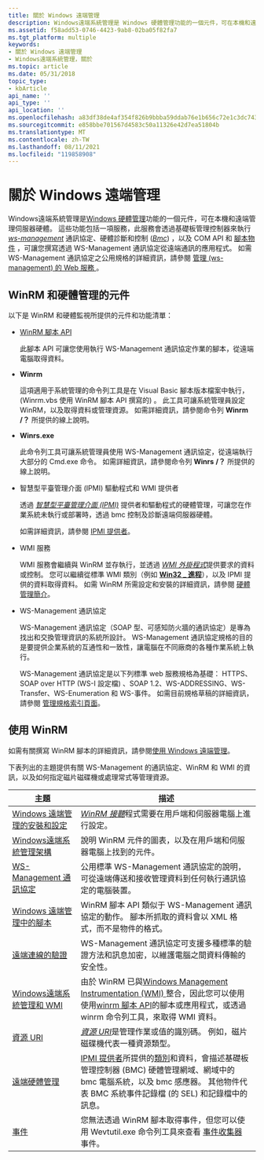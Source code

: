 ```yaml
---
title: 關於 Windows 遠端管理
description: Windows遠端系統管理是 Windows 硬體管理功能的一個元件，可在本機和遠端管理伺服器硬體。
ms.assetid: f58add53-0746-4423-9ab8-02ba05f82fa7
ms.tgt_platform: multiple
keywords:
- 關於 Windows 遠端管理
- Windows遠端系統管理，關於
ms.topic: article
ms.date: 05/31/2018
topic_type:
- kbArticle
api_name: ''
api_type: ''
api_location: ''
ms.openlocfilehash: a83df38de4af354f826b9bbba59ddab76e1b656c72e1c3dc74301da883f875cf
ms.sourcegitcommit: e858bbe701567d4583c50a11326e42d7ea51804b
ms.translationtype: MT
ms.contentlocale: zh-TW
ms.lasthandoff: 08/11/2021
ms.locfileid: "119858908"
---
```

# <a name="about-windows-remote-management"></a>關於 Windows 遠端管理

Windows遠端系統管理是[Windows 硬體管理](/previous-versions/windows/it-pro/windows-server-2003/cc785056(v=ws.10))功能的一個元件，可在本機和遠端管理伺服器硬體。 這些功能包括一項服務，此服務會透過基礎板管理控制器來執行 [*ws-management*](windows-remote-management-glossary.md) 通訊協定、硬體診斷和控制 ([*Bmc*](windows-remote-management-glossary.md)) ，以及 COM API 和 [腳本物件](winrm-scripting-api.md) ，可讓您撰寫透過 WS-Management 通訊協定從遠端通訊的應用程式。 如需 WS-Management 通訊協定之公用規格的詳細資訊，請參閱 [管理 (ws-management) 的 Web 服務 ](https://dmtf.org/sites/default/files/standards/documents/DSP0226_1.2.0.pdf)。

## <a name="components-of-winrm-and-hardware-management"></a>WinRM 和硬體管理的元件

以下是 WinRM 和硬體監視所提供的元件和功能清單：

-   [WinRM 腳本 API](winrm-scripting-api.md)

    此腳本 API 可讓您使用執行 WS-Management 通訊協定作業的腳本，從遠端電腦取得資料。

-   **Winrm**

    這項適用于系統管理的命令列工具是在 Visual Basic 腳本版本檔案中執行， (Winrm.vbs 使用 WinRM 腳本 API 撰寫的) 。 此工具可讓系統管理員設定 WinRM，以及取得資料或管理資源。 如需詳細資訊，請參閱命令列 **Winrm** **/？** 所提供的線上說明。

-   **Winrs.exe**

    此命令列工具可讓系統管理員使用 WS-Management 通訊協定，從遠端執行大部分的 Cmd.exe 命令。 如需詳細資訊，請參閱命令列 **Winrs** **/？** 所提供的線上說明。

-   智慧型平臺管理介面 (IPMI) 驅動程式和 WMI 提供者

    透過 [*智慧型平臺管理介面 (IPMI)*](windows-remote-management-glossary.md) 提供者和驅動程式的硬體管理，可讓您在作業系統未執行或部署時，透過 bmc 控制及診斷遠端伺服器硬體。

    如需詳細資訊，請參閱 [IPMI 提供者](/previous-versions/windows/desktop/ipmiprv/ipmi-provider)。

-   WMI 服務

    WMI 服務會繼續與 WinRM 並存執行，並透過 [*WMI 外掛程式*](windows-remote-management-glossary.md)提供要求的資料或控制。 您可以繼續從標準 WMI 類別（例如 [**Win32 \_ 進程**](/windows/desktop/CIMWin32Prov/win32-process)），以及 IPMI 提供的資料取得資料。 如需 WinRM 所需設定和安裝的詳細資訊，請參閱 [硬體管理簡介](/previous-versions/windows/it-pro/windows-server-2003/cc785056(v=ws.10))。

-   WS-Management 通訊協定

    WS-Management 通訊協定（SOAP 型、可感知防火牆的通訊協定）是專為找出和交換管理資訊的系統所設計。 WS-Management 通訊協定規格的目的是要提供企業系統的互通性和一致性，讓電腦在不同廠商的各種作業系統上執行。

    WS-Management 通訊協定是以下列標準 web 服務規格為基礎： HTTPS、SOAP over HTTP (WS-I 設定檔) 、SOAP 1.2、WS-ADDRESSING、WS-Transfer、WS-Enumeration 和 WS-事件。 如需目前規格草稿的詳細資訊，請參閱 [管理規格索引頁面](/previous-versions/dotnet/articles/ms951267(v=msdn.10))。

## <a name="working-with-winrm"></a>使用 WinRM

如需有關撰寫 WinRM 腳本的詳細資訊，請參閱[使用 Windows 遠端管理](using-windows-remote-management.md)。

下表列出的主題提供有關 WS-Management 的通訊協定、WinRM 和 WMI 的資訊，以及如何指定磁片磁碟機或處理常式等管理資源。



| 主題                                                                                                                            | 描述                                                                                                                                                                                                                                                                                                                                                                   |
|----------------------------------------------------------------------------------------------------------------------------------|-------------------------------------------------------------------------------------------------------------------------------------------------------------------------------------------------------------------------------------------------------------------------------------------------------------------------------------------------------------------------------|
| [Windows 遠端管理的安裝和設定](installation-and-configuration-for-windows-remote-management.md) | [*WinRM 接聽*](windows-remote-management-glossary.md)程式需要在用戶端和伺服器電腦上進行設定。                                                                                                                                                                                                                               |
| [Windows遠端系統管理架構](windows-remote-management-architecture.md)                                             | 說明 WinRM 元件的圖表，以及在用戶端和伺服器電腦上找到的元件。                                                                                                                                                                                                                                                               |
| [WS-Management 通訊協定](ws-management-protocol.md)                                                                             | 公用標準 WS-Management 通訊協定的說明，可從遠端傳送和接收管理資料到任何執行通訊協定的電腦裝置。                                                                                                                                                                                                             |
| [Windows 遠端管理中的腳本](scripting-in-windows-remote-management.md)                                             | WinRM 腳本 API 類似于 WS-Management 通訊協定的動作。 腳本所抓取的資料會以 XML 格式，而不是物件的格式。                                                                                                                                                                                                                                  |
| [遠端連線的驗證](authentication-for-remote-connections.md)                                               | WS-Management 通訊協定可支援多種標準的驗證方法和訊息加密，以維護電腦之間資料傳輸的安全性。                                                                                                                                                                                                                |
| [Windows遠端系統管理和 WMI](windows-remote-management-and-wmi.md)                                                       | 由於 WinRM 已與[Windows Management Instrumentation (WMI) ](/windows/desktop/WmiSdk/wmi-start-page)整合，因此您可以使用使用[winrm 腳本 API](winrm-scripting-api.md)的腳本或應用程式，或透過 winrm 命令列工具，來取得 WMI 資料。                                                                                                                     |
| [資源 URI](resource-uris.md)                                                                                               | [*資源 URI*](windows-remote-management-glossary.md)是管理作業或值的識別碼。 例如，磁片磁碟機代表一種資源類型。                                                                                                                                                                              |
| [遠端硬體管理](remote-hardware-management.md)                                                                     | [IPMI 提供者](/previous-versions/windows/desktop/ipmiprv/ipmi-provider)所提供的[類別](/previous-versions/windows/desktop/ipmiprv/ipmi-provider)和資料，會描述基礎板管理控制器 (BMC) 硬體管理網域、網域中的 bmc 電腦系統，以及 bmc 感應器。 其他物件代表 BMC 系統事件記錄檔 (的 SEL) 和記錄檔中的訊息。 |
| [事件](events.md)                                                                                                             | 您無法透過 WinRM 腳本取得事件，但您可以使用 Wevtutil.exe 命令列工具來查看 [事件收集器](/previous-versions/windows/it-pro/windows-server-2003/cc785056(v=ws.10)) 事件。                                                                                                                                                                                        |



 

 

 